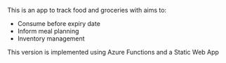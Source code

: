 This is an app to track food and groceries with aims to:

* Consume before expiry date
* Inform meal planning
* Inventory management 

This version is implemented using Azure Functions and a Static Web App